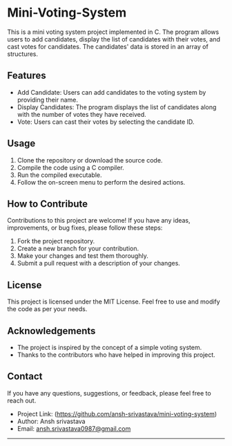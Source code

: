 # Mini-Voting-System

This is a mini voting system project implemented in C. The program allows users to add candidates, display the list of candidates with their votes, and cast votes for candidates. The candidates' data is stored in an array of structures.

## Features

- Add Candidate: Users can add candidates to the voting system by providing their name.
- Display Candidates: The program displays the list of candidates along with the number of votes they have received.
- Vote: Users can cast their votes by selecting the candidate ID.

## Usage

1. Clone the repository or download the source code.
2. Compile the code using a C compiler.
3. Run the compiled executable.
4. Follow the on-screen menu to perform the desired actions.

## How to Contribute

Contributions to this project are welcome! If you have any ideas, improvements, or bug fixes, please follow these steps:

1. Fork the project repository.
2. Create a new branch for your contribution.
3. Make your changes and test them thoroughly.
4. Submit a pull request with a description of your changes.

## License

This project is licensed under the MIT License. Feel free to use and modify the code as per your needs.

## Acknowledgements

- The project is inspired by the concept of a simple voting system.
- Thanks to the contributors who have helped in improving this project.

## Contact

If you have any questions, suggestions, or feedback, please feel free to reach out.

- Project Link: (https://github.com/ansh-srivastava/mini-voting-system)
- Author: Ansh srivastava
- Email: ansh.srivastava0987@gmail.com

---
